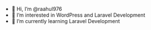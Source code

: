 - 👋 Hi, I’m @raahul976
- 👀 I’m interested in WordPress and Laravel Development
- 🌱 I’m currently learning Laravel Development


<!---
raahul976/raahul976 is a ✨ special ✨ repository because its `README.md` (this file) appears on your GitHub profile.
You can click the Preview link to take a look at your changes.
--->
